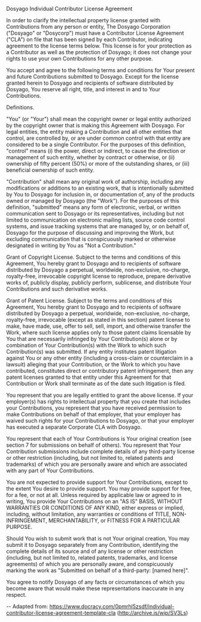 Dosyago Individual Contributor License Agreement

In order to clarify the intellectual property license granted with Contributions from any person or entity, The Dosyago Corporation ("Dosyago" or "Dosycorp") must have a 
Contributor License Agreement ("CLA") on file that has been signed by each Contributor, indicating agreement to the license terms below. 
This license is for your protection as a Contributor as well as the protection of Dosyago; it does not change your rights to use your own Contributions for any other purpose.

You accept and agree to the following terms and conditions for Your present and future Contributions submitted to Dosyago. 
Except for the license granted herein to Dosyago and recipients of software distributed by Dosyago, You reserve all right, title, and interest in and to Your Contributions.

Definitions.

"You" (or "Your") shall mean the copyright owner or legal entity authorized by the copyright owner that is making this Agreement with Dosyago. For legal entities, the entity making a Contribution and all other entities that control, are controlled by, or are under common control with that entity are considered to be a single Contributor. For the purposes of this definition, "control" means (i) the power, direct or indirect, to cause the direction or management of such entity, whether by contract or otherwise, or (ii) ownership of fifty percent (50%) or more of the outstanding shares, or (iii) beneficial ownership of such entity.

"Contribution" shall mean any original work of authorship, including any modifications or additions to an existing work, that is intentionally submitted by You to Dosyago for inclusion in, or documentation of, any of the products owned or managed by Dosyago (the "Work"). For the purposes of this definition, "submitted" means any form of electronic, verbal, or written communication sent to Dosyago or its representatives, including but not limited to communication on electronic mailing lists, source code control systems, and issue tracking systems that are managed by, or on behalf of, Dosyago for the purpose of discussing and improving the Work, but excluding communication that is conspicuously marked or otherwise designated in writing by You as "Not a Contribution."

Grant of Copyright License. Subject to the terms and conditions of this Agreement, You hereby grant to Dosyago and to recipients of software distributed by Dosyago a perpetual, worldwide, non-exclusive, no-charge, royalty-free, irrevocable copyright license to reproduce, prepare derivative works of, publicly display, publicly perform, sublicense, and distribute Your Contributions and such derivative works.

Grant of Patent License. Subject to the terms and conditions of this Agreement, You hereby grant to Dosyago and to recipients of software distributed by Dosyago a perpetual, worldwide, non-exclusive, no-charge, royalty-free, irrevocable (except as stated in this section) patent license to make, have made, use, offer to sell, sell, import, and otherwise transfer the Work, where such license applies only to those patent claims licensable by You that are necessarily infringed by Your Contribution(s) alone or by combination of Your Contribution(s) with the Work to which such Contribution(s) was submitted. If any entity institutes patent litigation against You or any other entity (including a cross-claim or counterclaim in a lawsuit) alleging that your Contribution, or the Work to which you have contributed, constitutes direct or contributory patent infringement, then any patent licenses granted to that entity under this Agreement for that Contribution or Work shall terminate as of the date such litigation is filed.

You represent that you are legally entitled to grant the above license. If your employer(s) has rights to intellectual property that you create that includes your Contributions, you represent that you have received permission to make Contributions on behalf of that employer, that your employer has waived such rights for your Contributions to Dosyago, or that your employer has executed a separate Corporate CLA with Dosyago.

You represent that each of Your Contributions is Your original creation (see section 7 for submissions on behalf of others). You represent that Your Contribution submissions include complete details of any third-party license or other restriction (including, but not limited to, related patents and trademarks) of which you are personally aware and which are associated with any part of Your Contributions.

You are not expected to provide support for Your Contributions, except to the extent You desire to provide support. You may provide support for free, for a fee, or not at all. Unless required by applicable law or agreed to in writing, You provide Your Contributions on an "AS IS" BASIS, WITHOUT WARRANTIES OR CONDITIONS OF ANY KIND, either express or implied, including, without limitation, any warranties or conditions of TITLE, NON- INFRINGEMENT, MERCHANTABILITY, or FITNESS FOR A PARTICULAR PURPOSE.

Should You wish to submit work that is not Your original creation, You may submit it to Dosyago separately from any Contribution, identifying the complete details of its source and of any license or other restriction (including, but not limited to, related patents, trademarks, and license agreements) of which you are personally aware, and conspicuously marking the work as "Submitted on behalf of a third-party: [named here]".

You agree to notify Dosyago of any facts or circumstances of which you become aware that would make these representations inaccurate in any respect.

-- Adapted from: https://www.docracy.com/0pmrhl5zsdf/individual-contributor-license-agreement-template-cla (http://archive.is/wip/SV3Ls)
